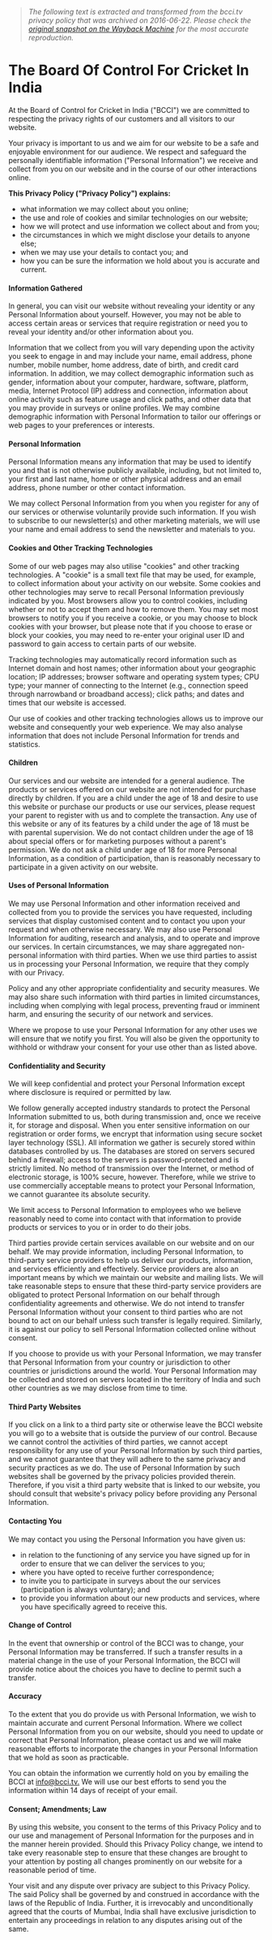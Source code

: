 > *The following text is extracted and transformed from the bcci.tv privacy policy that was archived on 2016-06-22. Please check the [original snapshot on the Wayback Machine](https://web.archive.org/web/20160622085242id_/http%3A//www.bcci.tv/about/2016/privacy-policy) for the most accurate reproduction.*

# The Board Of Control For Cricket In India

At the Board of Control for Cricket in India ("BCCI") we are committed to respecting the privacy rights of our customers and all visitors to our website.

Your privacy is important to us and we aim for our website to be a safe and enjoyable environment for our audience. We respect and safeguard the personally identifiable information ("Personal Information") we receive and collect from you on our website and in the course of our other interactions online. 

**This Privacy Policy ("Privacy Policy") explains:**

  * what information we may collect about you online; 
  * the use and role of cookies and similar technologies on our website; 
  * how we will protect and use information we collect about and from you; 
  * the circumstances in which we might disclose your details to anyone else; 
  * when we may use your details to contact you; and 
  * how you can be sure the information we hold about you is accurate and current.




#### Information Gathered 

In general, you can visit our website without revealing your identity or any Personal Information about yourself. However, you may not be able to access certain areas or services that require registration or need you to reveal your identity and/or other information about you. 

Information that we collect from you will vary depending upon the activity you seek to engage in and may include your name, email address, phone number, mobile number, home address, date of birth, and credit card information. In addition, we may collect demographic information such as gender, information about your computer, hardware, software, platform, media, Internet Protocol (IP) address and connection, information about online activity such as feature usage and click paths, and other data that you may provide in surveys or online profiles. We may combine demographic information with Personal Information to tailor our offerings or web pages to your preferences or interests.

#### Personal Information 

Personal Information means any information that may be used to identify you and that is not otherwise publicly available, including, but not limited to, your first and last name, home or other physical address and an email address, phone number or other contact information. 

We may collect Personal Information from you when you register for any of our services or otherwise voluntarily provide such information. If you wish to subscribe to our newsletter(s) and other marketing materials, we will use your name and email address to send the newsletter and materials to you.

#### Cookies and Other Tracking Technologies 

Some of our web pages may also utilise "cookies" and other tracking technologies. A "cookie" is a small text file that may be used, for example, to collect information about your activity on our website. Some cookies and other technologies may serve to recall Personal Information previously indicated by you. Most browsers allow you to control cookies, including whether or not to accept them and how to remove them. You may set most browsers to notify you if you receive a cookie, or you may choose to block cookies with your browser, but please note that if you choose to erase or block your cookies, you may need to re-enter your original user ID and password to gain access to certain parts of our website. 

Tracking technologies may automatically record information such as Internet domain and host names; other information about your geographic location; IP addresses; browser software and operating system types; CPU type; your manner of connecting to the Internet (e.g., connection speed through narrowband or broadband access); click paths; and dates and times that our website is accessed. 

Our use of cookies and other tracking technologies allows us to improve our website and consequently your web experience. We may also analyse information that does not include Personal Information for trends and statistics.

#### Children 

Our services and our website are intended for a general audience. The products or services offered on our website are not intended for purchase directly by children. If you are a child under the age of 18 and desire to use this website or purchase our products or use our services, please request your parent to register with us and to complete the transaction. Any use of this website or any of its features by a child under the age of 18 must be with parental supervision. We do not contact children under the age of 18 about special offers or for marketing purposes without a parent's permission. We do not ask a child under age of 18 for more Personal Information, as a condition of participation, than is reasonably necessary to participate in a given activity on our website. 

#### Uses of Personal Information 

We may use Personal Information and other information received and collected from you to provide the services you have requested, including services that display customised content and to contact you upon your request and when otherwise necessary. We may also use Personal Information for auditing, research and analysis, and to operate and improve our services. In certain circumstances, we may share aggregated non-personal information with third parties. When we use third parties to assist us in processing your Personal Information, we require that they comply with our Privacy. 

Policy and any other appropriate confidentiality and security measures. We may also share such information with third parties in limited circumstances, including when complying with legal process, preventing fraud or imminent harm, and ensuring the security of our network and services.

Where we propose to use your Personal Information for any other uses we will ensure that we notify you first. You will also be given the opportunity to withhold or withdraw your consent for your use other than as listed above. 

#### Confidentiality and Security 

We will keep confidential and protect your Personal Information except where disclosure is required or permitted by law.

We follow generally accepted industry standards to protect the Personal Information submitted to us, both during transmission and, once we receive it, for storage and disposal. When you enter sensitive information on our registration or order forms, we encrypt that information using secure socket layer technology (SSL). All information we gather is securely stored within databases controlled by us. The databases are stored on servers secured behind a firewall; access to the servers is password-protected and is strictly limited. No method of transmission over the Internet, or method of electronic storage, is 100% secure, however. Therefore, while we strive to use commercially acceptable means to protect your Personal Information, we cannot guarantee its absolute security. 

We limit access to Personal Information to employees who we believe reasonably need to come into contact with that information to provide products or services to you or in order to do their jobs.

Third parties provide certain services available on our website and on our behalf. We may provide information, including Personal Information, to third-party service providers to help us deliver our products, information, and services efficiently and effectively. Service providers are also an important means by which we maintain our website and mailing lists. We will take reasonable steps to ensure that these third-party service providers are obligated to protect Personal Information on our behalf through confidentiality agreements and otherwise. We do not intend to transfer Personal Information without your consent to third parties who are not bound to act on our behalf unless such transfer is legally required. Similarly, it is against our policy to sell Personal Information collected online without consent. 

If you choose to provide us with your Personal Information, we may transfer that Personal Information from your country or jurisdiction to other countries or jurisdictions around the world. Your Personal Information may be collected and stored on servers located in the territory of India and such other countries as we may disclose from time to time.

#### Third Party Websites 

If you click on a link to a third party site or otherwise leave the BCCI website you will go to a website that is outside the purview of our control. Because we cannot control the activities of third parties, we cannot accept responsibility for any use of your Personal Information by such third parties, and we cannot guarantee that they will adhere to the same privacy and security practices as we do. The use of Personal Information by such websites shall be governed by the privacy policies provided therein. Therefore, if you visit a third party website that is linked to our website, you should consult that website's privacy policy before providing any Personal Information.

#### Contacting You 

We may contact you using the Personal Information you have given us: 

  * in relation to the functioning of any service you have signed up for in order to ensure that we can deliver the services to you; 
  * where you have opted to receive further correspondence; 
  * to invite you to participate in surveys about the our services (participation is always voluntary); and 
  * to provide you information about our new products and services, where you have specifically agreed to receive this. 




#### Change of Control 

In the event that ownership or control of the BCCI was to change, your Personal Information may be transferred. If such a transfer results in a material change in the use of your Personal Information, the BCCI will provide notice about the choices you have to decline to permit such a transfer.

#### Accuracy 

To the extent that you do provide us with Personal Information, we wish to maintain accurate and current Personal Information. Where we collect Personal Information from you on our website, should you need to update or correct that Personal Information, please contact us and we will make reasonable efforts to incorporate the changes in your Personal Information that we hold as soon as practicable.

You can obtain the information we currently hold on you by emailing the BCCI at [info@bcci.tv.]() We will use our best efforts to send you the information within 14 days of receipt of your email. 

#### Consent; Amendments; Law 

By using this website, you consent to the terms of this Privacy Policy and to our use and management of Personal Information for the purposes and in the manner herein provided. Should this Privacy Policy change, we intend to take every reasonable step to ensure that these changes are brought to your attention by posting all changes prominently on our website for a reasonable period of time. 

Your visit and any dispute over privacy are subject to this Privacy Policy. The said Policy shall be governed by and construed in accordance with the laws of the Republic of India. Further, it is irrevocably and unconditionally agreed that the courts of Mumbai, India shall have exclusive jurisdiction to entertain any proceedings in relation to any disputes arising out of the same.
